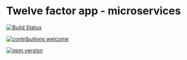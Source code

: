 # Twelve factor app - microservices

[![Build Status](https://travis-ci.com/DiegoCrafter/microservices.svg?branch=master)](https://travis-ci.com/DiegoCrafter/microservices)

[![contributions welcome](https://img.shields.io/badge/contributions-welcome-brightgreen.svg?style=flat)](https://github.com/dwyl/esta/issues)

[![npm version](https://badge.fury.io/js/react.svg)](https://badge.fury.io/js/react)